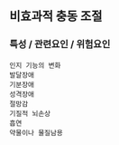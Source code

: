 ## 비효과적 충동 조절



### 특성 / 관련요인 / 위험요인

>                

    인지 기능의 변화
    발달장애
    기분장애
    성격장애
    절망감
    기질적 뇌손상
    흡연
    약물이나 물질남용